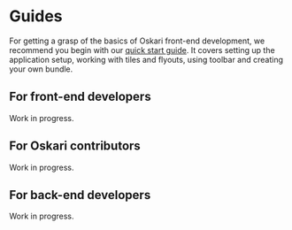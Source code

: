 # Guides

For getting a grasp of the basics of Oskari front-end development, we recommend you begin with our [quick start guide](/guides/quick-start). It covers setting up the application setup, working with tiles and flyouts, using toolbar and creating your own bundle.

## For front-end developers

Work in progress.

## For Oskari contributors

Work in progress.

## For back-end developers

Work in progress.

